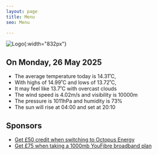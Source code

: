 ```yaml
---
layout: page
title: Menu
seo: Menu

---
```


![Logo](/images/logo.jpg){:width="832px"}

<!-- weather_marker starts -->
## On Monday, 26 May 2025

- The average temperature today is 14.31˚C,
- With highs of 14.99˚C and lows of 13.72˚C,
- It may feel like 13.7˚C with overcast clouds
- The wind speed is 4.02m/s and visibility is 10000m
- The pressure is 1011hPa and humidity is 73%
- The sun will rise at 04:00 and set at 20:10

<!-- weather_marker ends -->

## Sponsors

- [Get £50 credit when switching to Octopus Energy](https://bit.ly/3oD1nnS)
- [Get £75 when taking a 1000mb YouFibre broadband plan](https://aklam.io/91zWhU?)
